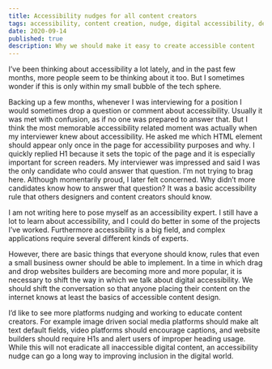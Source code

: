 ```yaml
---
title: Accessibility nudges for all content creators
tags: accessibility, content creation, nudge, digital accessibility, design, digital design
date: 2020-09-14
published: true
description: Why we should make it easy to create accessible content
---
```

I’ve been thinking about accessibility a lot lately, and  in the past few months, more people seem to be thinking about it too. But I sometimes wonder if this is only within my small bubble of the tech sphere. 

Backing up a few months, whenever I was interviewing for a position I would sometimes drop a question or comment about accessibility. Usually it was met with confusion, as if no one was prepared to answer that. But I think the most memorable accessibility related moment was actually when my interviewer knew about accessibility. He asked me which HTML element should appear only once in the page for accessibility purposes and why. I quickly replied H1 because it sets the topic of the page and it is especially important for screen readers. My interviewer was impressed and said I was the only candidate who could answer that question.  I’m not trying to brag here. Although momentarily proud, I later felt concerned. Why didn’t more candidates know how to answer that question? It was a basic accessibility rule that others designers and content creators should know.

I am not writing here to pose myself as an accessibility expert. I still have a lot to learn about accessibility, and I could do better in some of the projects I’ve worked. Furthermore accessibility is a big field, and complex applications require several different kinds of experts. 

However, there are basic things that everyone should know, rules that even a small business owner should be able to implement. In a time in which drag and drop websites builders are becoming more and more popular, it is necessary to shift the way in which we talk about digital accessibility.  We should shift the conversation so that anyone placing their content on the internet knows at least the basics of accessible content design.

I’d like to see more platforms nudging and working to educate content creators. For example image driven social media platforms should make alt text default fields, video platforms should encourage captions, and website builders should require H1s and alert users of improper heading usage.  While this will not eradicate all inaccessible digital content, an accessibility nudge can go a long way to improving inclusion in the digital world.